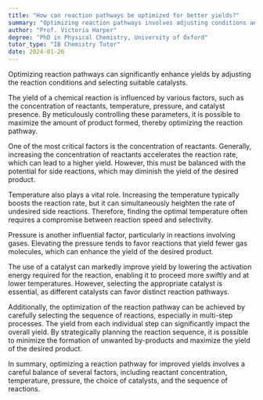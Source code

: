 ```yaml
---
title: "How can reaction pathways be optimized for better yields?"
summary: "Optimizing reaction pathways involves adjusting conditions and choosing suitable catalysts to enhance yields in chemical processes."
author: "Prof. Victoria Harper"
degree: "PhD in Physical Chemistry, University of Oxford"
tutor_type: "IB Chemistry Tutor"
date: 2024-01-26
---
```


Optimizing reaction pathways can significantly enhance yields by adjusting the reaction conditions and selecting suitable catalysts.

The yield of a chemical reaction is influenced by various factors, such as the concentration of reactants, temperature, pressure, and catalyst presence. By meticulously controlling these parameters, it is possible to maximize the amount of product formed, thereby optimizing the reaction pathway.

One of the most critical factors is the concentration of reactants. Generally, increasing the concentration of reactants accelerates the reaction rate, which can lead to a higher yield. However, this must be balanced with the potential for side reactions, which may diminish the yield of the desired product.

Temperature also plays a vital role. Increasing the temperature typically boosts the reaction rate, but it can simultaneously heighten the rate of undesired side reactions. Therefore, finding the optimal temperature often requires a compromise between reaction speed and selectivity.

Pressure is another influential factor, particularly in reactions involving gases. Elevating the pressure tends to favor reactions that yield fewer gas molecules, which can enhance the yield of the desired product.

The use of a catalyst can markedly improve yield by lowering the activation energy required for the reaction, enabling it to proceed more swiftly and at lower temperatures. However, selecting the appropriate catalyst is essential, as different catalysts can favor distinct reaction pathways.

Additionally, the optimization of the reaction pathway can be achieved by carefully selecting the sequence of reactions, especially in multi-step processes. The yield from each individual step can significantly impact the overall yield. By strategically planning the reaction sequence, it is possible to minimize the formation of unwanted by-products and maximize the yield of the desired product.

In summary, optimizing a reaction pathway for improved yields involves a careful balance of several factors, including reactant concentration, temperature, pressure, the choice of catalysts, and the sequence of reactions.
    